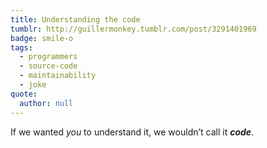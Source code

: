 ```yaml
---
title: Understanding the code
tumblr: http://guillermonkey.tumblr.com/post/3291401969
badge: smile-o
tags:
  - programmers
  - source-code
  - maintainability
  - joke
quote:
  author: null
---
```


If we wanted *you* to understand it, we wouldn’t call it ***code***.
